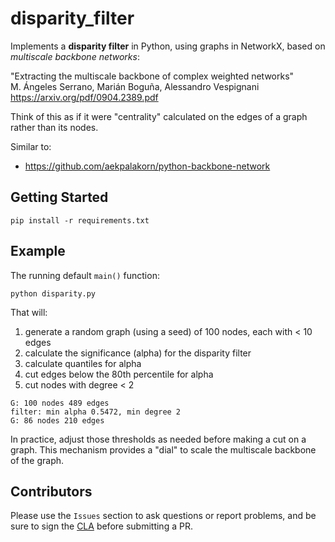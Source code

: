 # disparity_filter

Implements a **disparity filter** in Python, using graphs in NetworkX,
based on *multiscale backbone networks*:

"Extracting the multiscale backbone of complex weighted networks"  
M. Ángeles Serrano, Marián Boguña, Alessandro Vespignani  
https://arxiv.org/pdf/0904.2389.pdf

Think of this as if it were "centrality" calculated on the edges of a
graph rather than its nodes.

Similar to:

  * https://github.com/aekpalakorn/python-backbone-network


## Getting Started

```
pip install -r requirements.txt
```

## Example

The running default `main()` function:
```
python disparity.py
```

That will:

  1. generate a random graph (using a seed) of 100 nodes, each with < 10 edges
  2. calculate the significance (alpha) for the disparity filter
  3. calculate quantiles for alpha
  4. cut edges below the 80th percentile for alpha
  5. cut nodes with degree < 2

```
G: 100 nodes 489 edges
filter:	min alpha 0.5472, min degree 2
G: 86 nodes 210 edges
```

In practice, adjust those thresholds as needed before making a cut on a graph.
This mechanism provides a "dial" to scale the multiscale backbone of the graph.

## Contributors

Please use the `Issues` section to ask questions or report problems, and be sure to sign the [CLA](http://contributoragreements.org/u2s/222mlog137) before submitting a PR.
